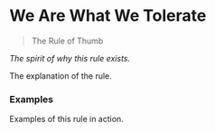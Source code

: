 # We Are What We Tolerate

> The Rule of Thumb

*The spirit of why this rule exists.*

The explanation of the rule.

### Examples

Examples of this rule in action.
